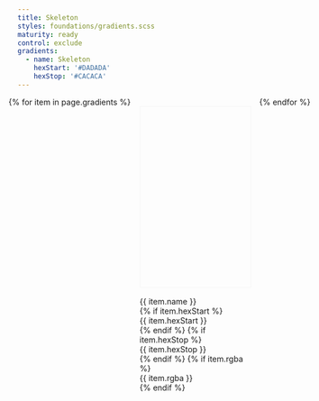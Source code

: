 ```yaml
---
title: Skeleton
styles: foundations/gradients.scss
maturity: ready
control: exclude
gradients:
  - name: Skeleton
    hexStart: '#DADADA'
    hexStop: '#CACACA'
---
```

<style>
.set {
  display: flex;
  flex-wrap: wrap;
  margin: 0 -1rem;
  margin-top: 0;
  padding: 0;
  list-style: none;
}
li {
  flex: 1 0 20%;
  margin: 1rem;
}
.color {
  width: 100%;
  min-width: 160px;
  height: 320px;
  color: white;
  border: 1px solid #f5f5f5;
  margin-bottom: 1rem;
}
p {
  margin: 0;
}
</style>
<ul class="set">
{% for item in page.gradients %}
  <li>
    <div class="color" style="background:linear-gradient(270deg, {{ item.hexStart }} 50%, {{ item.hexStop }} 100%)"></div>
    <p>{{ item.name }}</p>
    {% if item.hexStart %}<p>{{ item.hexStart }}</p>{% endif %}
    {% if item.hexStop %}<p>{{ item.hexStop }}</p>{% endif %}
    {% if item.rgba %}<p>{{ item.rgba }}</p>{% endif %}
  </li>
{% endfor %}
</ul>
